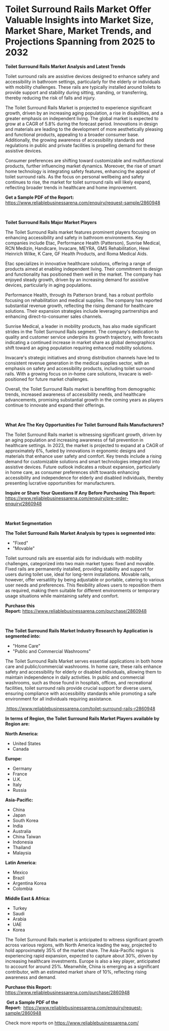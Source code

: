 <p><h1>Toilet Surround Rails Market Offer Valuable Insights into Market Size, Market Share, Market Trends, and Projections Spanning from 2025 to 2032</h1></p><p><strong>Toilet Surround Rails Market Analysis and Latest Trends</strong></p>
<p><p>Toilet surround rails are assistive devices designed to enhance safety and accessibility in bathroom settings, particularly for the elderly or individuals with mobility challenges. These rails are typically installed around toilets to provide support and stability during sitting, standing, or transferring, thereby reducing the risk of falls and injury.</p><p>The Toilet Surround Rails Market is projected to experience significant growth, driven by an increasing aging population, a rise in disabilities, and a greater emphasis on independent living. The global market is expected to grow at a CAGR of 5.8% during the forecast period. Innovations in design and materials are leading to the development of more aesthetically pleasing and functional products, appealing to a broader consumer base. Additionally, the growing awareness of accessibility standards and regulations in public and private facilities is propelling demand for these assistive devices.</p><p>Consumer preferences are shifting toward customizable and multifunctional products, further influencing market dynamics. Moreover, the rise of smart home technology is integrating safety features, enhancing the appeal of toilet surround rails. As the focus on personal wellbeing and safety continues to rise, the market for toilet surround rails will likely expand, reflecting broader trends in healthcare and home improvement.</p></p>
<p><strong>Get a Sample PDF of the Report:&nbsp;</strong> <a href="https://www.reliablebusinessarena.com/enquiry/request-sample/2860948?utm_campaign=3115&utm_medium=2&utm_source=Github&utm_content=ia&utm_term=12032025&utm_id=toilet-surround-rails">https://www.reliablebusinessarena.com/enquiry/request-sample/2860948</a></p>
<p>&nbsp;</p>
<p><strong>Toilet Surround Rails Major Market Players</strong></p>
<p><p>The Toilet Surround Rails market features prominent players focusing on enhancing accessibility and safety in bathroom environments. Key companies include Etac, Performance Health (Patterson), Sunrise Medical, RCN Medizin, Handicare, Invacare, MEYRA, GMS Rehabilitation, Hewi Heinrich Wilke, K Care, GF Health Products, and Roma Medical Aids.</p><p>Etac specializes in innovative healthcare solutions, offering a range of products aimed at enabling independent living. Their commitment to design and functionality has positioned them well in the market. The company has enjoyed steady growth, driven by an increasing demand for assistive devices, particularly in aging populations.</p><p>Performance Health, through its Patterson brand, has a robust portfolio focusing on rehabilitation and medical supplies. The company has reported substantial revenue growth, reflecting the rising demand for healthcare solutions. Their expansion strategies include leveraging partnerships and enhancing direct-to-consumer sales channels.</p><p>Sunrise Medical, a leader in mobility products, has also made significant strides in the Toilet Surround Rails segment. The company's dedication to quality and customer service underpins its growth trajectory, with forecasts indicating a continued increase in market share as global demographics shift toward an aging population requiring enhanced mobility solutions.</p><p>Invacare's strategic initiatives and strong distribution channels have led to consistent revenue generation in the medical supplies sector, with an emphasis on safety and accessibility products, including toilet surround rails. With a growing focus on in-home care solutions, Invacare is well-positioned for future market challenges.</p><p>Overall, the Toilet Surround Rails market is benefiting from demographic trends, increased awareness of accessibility needs, and healthcare advancements, promising substantial growth in the coming years as players continue to innovate and expand their offerings.</p></p>
<p>&nbsp;</p>
<p><strong>What Are The Key Opportunities For Toilet Surround Rails Manufacturers?</strong></p>
<p><p>The Toilet Surround Rails market is witnessing significant growth, driven by an aging population and increasing awareness of fall prevention in healthcare settings. In 2023, the market is projected to expand at a CAGR of approximately 6%, fueled by innovations in ergonomic designs and materials that enhance user safety and comfort. Key trends include a rising demand for customizable solutions and smart technologies integrated into assistive devices. Future outlook indicates a robust expansion, particularly in home care, as consumer preferences shift towards enhancing accessibility and independence for elderly and disabled individuals, thereby presenting lucrative opportunities for manufacturers.</p></p>
<p><strong>Inquire or Share Your Questions If Any Before Purchasing This Report:</strong> <a href="https://www.reliablebusinessarena.com/enquiry/pre-order-enquiry/2860948?utm_campaign=3115&utm_medium=2&utm_source=Github&utm_content=ia&utm_term=12032025&utm_id=toilet-surround-rails">https://www.reliablebusinessarena.com/enquiry/pre-order-enquiry/2860948</a></p>
<p>&nbsp;</p>
<p><strong>Market Segmentation</strong></p>
<p><strong>The Toilet Surround Rails Market Analysis by types is segmented into:</strong></p>
<p><ul><li>"Fixed"</li><li>"Movable"</li></ul></p>
<p><p>Toilet surround rails are essential aids for individuals with mobility challenges, categorized into two main market types: fixed and movable. Fixed rails are permanently installed, providing stability and support for users during toilet use, ideal for long-term installations. Movable rails, however, offer versatility by being adjustable or portable, catering to various user needs and preferences. This flexibility allows users to reposition them as required, making them suitable for different environments or temporary usage situations while maintaining safety and comfort.</p></p>
<p><strong>Purchase this Report:&nbsp;</strong><a href="https://www.reliablebusinessarena.com/purchase/2860948?utm_campaign=3115&utm_medium=2&utm_source=Github&utm_content=ia&utm_term=12032025&utm_id=toilet-surround-rails">https://www.reliablebusinessarena.com/purchase/2860948</a></p>
<p>&nbsp;</p>
<p><strong>The Toilet Surround Rails Market Industry Research by Application is segmented into:</strong></p>
<p><ul><li>"Home Care"</li><li>"Public and Commercial Washrooms"</li></ul></p>
<p><p>The Toilet Surround Rails Market serves essential applications in both home care and public/commercial washrooms. In home care, these rails enhance safety and accessibility for elderly or disabled individuals, allowing them to maintain independence in daily activities. In public and commercial washrooms, such as those found in hospitals, offices, and recreational facilities, toilet surround rails provide crucial support for diverse users, ensuring compliance with accessibility standards while promoting a safe environment for all individuals requiring assistance.</p></p>
<p><a href="https://www.reliablebusinessarena.com/toilet-surround-rails-r2860948?utm_campaign=3115&utm_medium=2&utm_source=Github&utm_content=ia&utm_term=12032025&utm_id=toilet-surround-rails">&nbsp;https://www.reliablebusinessarena.com/toilet-surround-rails-r2860948</a></p>
<p><strong>In terms of Region, the Toilet Surround Rails Market Players available by Region are:</strong></p>
<p>
    <p> <strong> North America: </strong>
        <ul>
            <li>United States</li>
            <li>Canada</li>
        </ul>
        </p> 
    <p> <strong> Europe: </strong>
        <ul>
            <li>Germany</li>
            <li>France</li>
            <li>U.K.</li>
            <li>Italy</li>
            <li>Russia</li>
        </ul>
        </p> 
    <p> <strong> Asia-Pacific: </strong>
        <ul>
            <li>China</li>
            <li>Japan</li>
            <li>South Korea</li>
            <li>India</li>
            <li>Australia</li>
            <li>China Taiwan</li>
            <li>Indonesia</li>
            <li>Thailand</li>
            <li>Malaysia</li>
        </ul>
        </p> 
    <p> <strong> Latin America: </strong>
        <ul>
            <li>Mexico</li>
            <li>Brazil</li>
            <li>Argentina Korea</li>
            <li>Colombia</li>
        </ul>
        </p> 
    <p> <strong> Middle East & Africa: </strong>
        <ul>
            <li>Turkey</li>
            <li>Saudi</li>
            <li>Arabia</li>
            <li>UAE</li>
            <li>Korea</li>
        </ul>
    </p>
    </p>
<p><p>The Toilet Surround Rails market is anticipated to witness significant growth across various regions, with North America leading the way, projected to hold approximately 35% of the market share. The Asia-Pacific region is experiencing rapid expansion, expected to capture about 30%, driven by increasing healthcare investments. Europe is also a key player, anticipated to account for around 25%. Meanwhile, China is emerging as a significant contributor, with an estimated market share of 10%, reflecting rising awareness and demand.</p></p>
<p><strong>Purchase this Report: </strong><a href="https://www.reliablebusinessarena.com/purchase/2860948?utm_campaign=3115&utm_medium=2&utm_source=Github&utm_content=ia&utm_term=12032025&utm_id=toilet-surround-rails">https://www.reliablebusinessarena.com/purchase/2860948</a></p>
<p>&nbsp;<strong>Get a Sample PDF of the Report:&nbsp;&nbsp;</strong><a href="https://www.reliablebusinessarena.com/enquiry/request-sample/2860948?utm_campaign=3115&utm_medium=2&utm_source=Github&utm_content=ia&utm_term=12032025&utm_id=toilet-surround-rails">https://www.reliablebusinessarena.com/enquiry/request-sample/2860948</a></p>
<p><strong></strong></p>
<p>Check more reports on <a href="https://www.reliablebusinessarena.com/?utm_campaign=3115&utm_medium=2&utm_source=Github&utm_content=ia&utm_term=12032025&utm_id=toilet-surround-rails">https://www.reliablebusinessarena.com/</a></p>